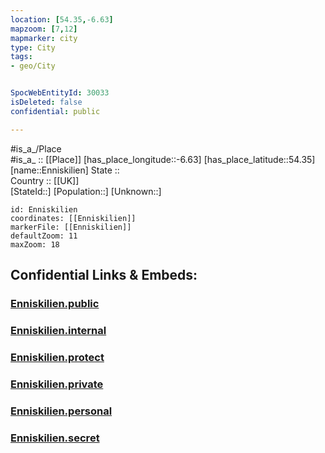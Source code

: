 ```yaml
---
location: [54.35,-6.63] 
mapzoom: [7,12] 
mapmarker: city 
type: City
tags:
- geo/City


SpocWebEntityId: 30033
isDeleted: false
confidential: public

---
```

#is_a_/Place  
#is_a_ :: [[Place]] 
[has_place_longitude::-6.63] 
[has_place_latitude::54.35] 
[name::Enniskilien] 
State ::  
Country :: [[UK]]  
[StateId::] 
[Population::] 
[Unknown::] 


```leaflet
id: Enniskilien
coordinates: [[Enniskilien]] 
markerFile: [[Enniskilien]] 
defaultZoom: 11 
maxZoom: 18
```


## Confidential Links & Embeds: 

### [Enniskilien.public](/_public/\Earth\Continent\Europe\Europe~North\UK\Ireland~North\counties~Ireland~North\Armagh-City,Banbridge_and_Craig\cities~Armagh-City,Banbridge_and_Craig\Armagh\cities~ArmaghEnniskilien.public.md) 

### [Enniskilien.internal](/_internal/\Earth\Continent\Europe\Europe~North\UK\Ireland~North\counties~Ireland~North\Armagh-City,Banbridge_and_Craig\cities~Armagh-City,Banbridge_and_Craig\Armagh\cities~ArmaghEnniskilien.internal.md) 

### [Enniskilien.protect](/_protect/\Earth\Continent\Europe\Europe~North\UK\Ireland~North\counties~Ireland~North\Armagh-City,Banbridge_and_Craig\cities~Armagh-City,Banbridge_and_Craig\Armagh\cities~ArmaghEnniskilien.protect.md) 

### [Enniskilien.private](/_private/\Earth\Continent\Europe\Europe~North\UK\Ireland~North\counties~Ireland~North\Armagh-City,Banbridge_and_Craig\cities~Armagh-City,Banbridge_and_Craig\Armagh\cities~ArmaghEnniskilien.private.md) 

### [Enniskilien.personal](/_personal/\Earth\Continent\Europe\Europe~North\UK\Ireland~North\counties~Ireland~North\Armagh-City,Banbridge_and_Craig\cities~Armagh-City,Banbridge_and_Craig\Armagh\cities~ArmaghEnniskilien.personal.md) 

### [Enniskilien.secret](/_secret/\Earth\Continent\Europe\Europe~North\UK\Ireland~North\counties~Ireland~North\Armagh-City,Banbridge_and_Craig\cities~Armagh-City,Banbridge_and_Craig\Armagh\cities~ArmaghEnniskilien.secret.md)

